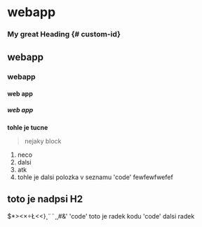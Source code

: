 # webapp
### My great Heading {# custom-id}
## webapp
### webapp
#### web app
##### web app

**tohle je tucne**

>nejaky block
>
1. neco
2. dalsi
3. atk
4. tohle je dalsi polozka v seznamu
'code'
fewfewfwefef


## toto je nadpsi H2
$*><×÷Ł<<}¸¨¨¸¸#&'
'code' toto je radek kodu
'code' dalsi radek
